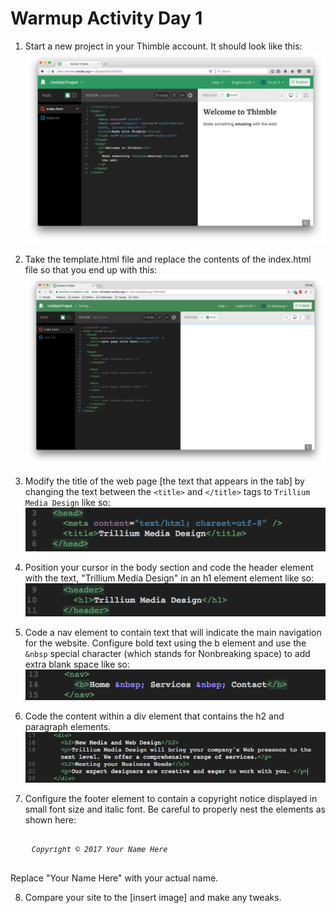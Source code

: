 # Warmup Activity Day 1 

1. Start a new project in your Thimble account. It should look like this: 
![New Project](images/newProject.png)

2. Take the template.html file and replace the contents of the index.html file so that you end up with this:
![Template](images/template.png)

3. Modify the title of the web page [the text that appears in the tab] by changing the text between the `<title>` and `</title>` tags to `Trillium Media Design` like so: 
![Title](images/title.png)

4. Position your cursor in the body section and code the header element with the text, "Trillium Media Design" in an h1 element element like so: <br>
![Header](images/header.png)

5. Code a nav element to contain text that will indicate the main navigation for the website. Configure bold text using the b element and use the `&nbsp` special character (which stands for Nonbreaking space) to add extra blank space like so: <br>
![Nav Bar](images/nav.png)

6. Code the content within a div element that contains the h2 and paragraph elements. 
![Content](images/content.png)

7. Configure the footer element to contain a copyright notice displayed in small font size and italic font. Be careful to properly nest the elements as shown here: 
<pre>
<footer>
	<small><i>Copyright &copy; 2017 Your Name Here</i></small>
</footer>
</pre>

Replace "Your Name Here" with your actual name. 

8. Compare your site to the [insert image] and make any tweaks. 
